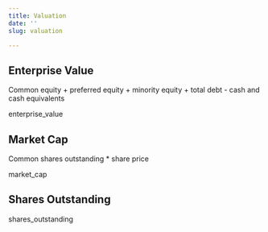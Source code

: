 ```yaml
---
title: Valuation
date: ''
slug: valuation

---
```

## Enterprise Value

Common equity + preferred equity + minority equity + total debt - cash and cash equivalents

enterprise_value

## Market Cap

Common shares outstanding * share price

market_cap

## Shares Outstanding

shares_outstanding